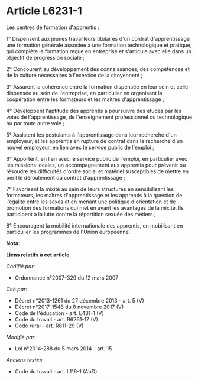 # Article L6231-1

Les centres de formation d'apprentis :

1° Dispensent aux jeunes travailleurs titulaires d'un contrat d'apprentissage une formation générale associée à une formation
technologique et pratique, qui complète la formation reçue en entreprise et s'articule avec elle dans un objectif de
progression sociale ;

2° Concourent au développement des connaissances, des compétences et de la culture nécessaires à l'exercice de la
citoyenneté ;

3° Assurent la cohérence entre la formation dispensée en leur sein et celle dispensée au sein de l'entreprise, en particulier
en organisant la coopération entre les formateurs et les maîtres d'apprentissage ;

4° Développent l'aptitude des apprentis à poursuivre des études par les voies de l'apprentissage, de l'enseignement
professionnel ou technologique ou par toute autre voie ;

5° Assistent les postulants à l'apprentissage dans leur recherche d'un employeur, et les apprentis en rupture de contrat dans
la recherche d'un nouvel employeur, en lien avec le service public de l'emploi ;

6° Apportent, en lien avec le service public de l'emploi, en particulier avec les missions locales, un accompagnement aux
apprentis pour prévenir ou résoudre les difficultés d'ordre social et matériel susceptibles de mettre en péril le déroulement
du contrat d'apprentissage ;

7° Favorisent la mixité au sein de leurs structures en sensibilisant les formateurs, les maîtres d'apprentissage et les
apprentis à la question de l'égalité entre les sexes et en menant une politique d'orientation et de promotion des formations
qui met en avant les avantages de la mixité. Ils participent à la lutte contre la répartition sexuée des métiers ;

8° Encouragent la mobilité internationale des apprentis, en mobilisant en particulier les programmes de l'Union européenne.

**Nota:**



**Liens relatifs à cet article**

_Codifié par_:

  - Ordonnance n°2007-329 du 12 mars 2007

_Cité par_:

  - Décret n°2013-1261 du 27 décembre 2013 - art. 5 (V)
  - Décret n°2017-1548 du 8 novembre 2017 (V)
  - Code de l'éducation - art. L431-1 (V)
  - Code du travail - art. R6261-17 (V)
  - Code rural - art. R811-29 (V)

_Modifié par_:

  - Loi n°2014-288 du 5 mars 2014 - art. 15

_Anciens textes_:

  - Code du travail - art. L116-1 (AbD)

